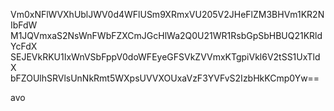 Vm0xNFlWVXhUblJWV0d4WFlUSm9XRmxVU205V2JHeFlZM3BHVm1KR2NIbFdW
M1JQVmxaS2NsWnFWbFZXCmJGcHlWa2Q0U21WR1RsbGpSbHBUQ21KRldYcFdX
SEJEVkRKU1IxWnVSbFppV0doWFEyeGFSVkZVVmxKTgpiVkl6V2tSS1UxTldX
bFZOUlhSRVlsUnNkRmt5WXpsUVVXOUxaVzF3YVFvS2IzbHkKCmp0Yw==

avo